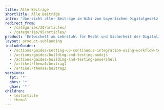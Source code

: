 ```yaml
---
title: Alle Beiträge
shortTitle: Alle Beiträge
intro: 'Übersicht aller Beiträge im Wiki zum bayerischen Digitalgesetz'
redirect_from:
  - /categories/20/articles/
  - /categories/95/articles/
product: 'Entwickelt am Lehrstuhl für Recht und Sicherheit der Digitalisierung (TUM) in Zusammenarbeit mit Studierenden der Hochschule für Politik München (TUM)'
layout: product-sublanding
includeGuides:
  - /actions/guides/setting-up-continuous-integration-using-workflow-templates
  - /actions/guides/building-and-testing-nodejs
  - /actions/guides/building-and-testing-powershell
  - /artikel/thema1/beitrag1
  - /artikel/thema1/beitrag2
versions:
  fpt: '*'
  ghes: '*'
  ghae: '*'
children:
  - testarticle
  - thema1
---
```


